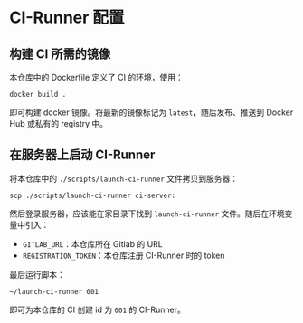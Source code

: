 # CI-Runner 配置

## 构建 CI 所需的镜像

本仓库中的 Dockerfile 定义了 CI 的环境，使用：

```console
docker build .
```

即可构建 docker 镜像。将最新的镜像标记为 `latest`，随后发布、推送到 Docker Hub 或私有的 registry 中。

## 在服务器上启动 CI-Runner

将本仓库中的 `./scripts/launch-ci-runner` 文件拷贝到服务器：

```console
scp ./scripts/launch-ci-runner ci-server:
```

然后登录服务器，应该能在家目录下找到 `launch-ci-runner` 文件。随后在环境变量中引入：

- `GITLAB_URL`：本仓库所在 Gitlab 的 URL
- `REGISTRATION_TOKEN`：本仓库注册 CI-Runner 时的 token

最后运行脚本：

```console
~/launch-ci-runner 001
```

即可为本仓库的 CI 创建 id 为 `001` 的 CI-Runner。
